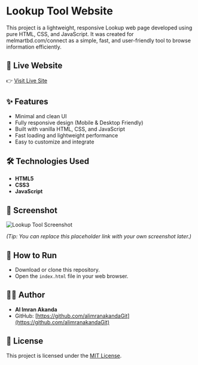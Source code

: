 # Lookup Tool Website

This project is a lightweight, responsive Lookup web page developed using pure HTML, CSS, and JavaScript. It was created for melmartbd.com/connect as a simple, fast, and user-friendly tool to browse information efficiently.

## 🚀 Live Website
👉 [Visit Live Site](https://alimranakanda.com/lookup/)

## ✨ Features
- Minimal and clean UI
- Fully responsive design (Mobile & Desktop Friendly)
- Built with vanilla HTML, CSS, and JavaScript
- Fast loading and lightweight performance
- Easy to customize and integrate

## 🛠️ Technologies Used
- **HTML5**
- **CSS3**
- **JavaScript**

## 📸 Screenshot
![Lookup Tool Screenshot](https://via.placeholder.com/800x400?text=Project+Screenshot)

*(Tip: You can replace this placeholder link with your own screenshot later.)*

## 📂 How to Run
- Download or clone this repository.
- Open the `index.html` file in your web browser.

## 👨‍💻 Author
- **Al Imran Akanda**
- GitHub: [https://github.com/alimranakandaGit](https://github.com/alimranakandaGit)

## 📜 License
This project is licensed under the [MIT License](LICENSE).
